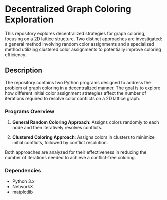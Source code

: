 # Decentralized Graph Coloring Exploration

This repository explores decentralized strategies for graph coloring, focusing on a 2D lattice structure. Two distinct approaches are investigated: a general method involving random color assignments and a specialized method utilizing clustered color assignments to potentially improve coloring efficiency.

## Description

The repository contains two Python programs designed to address the problem of graph coloring in a decentralized manner. The goal is to explore how different initial color assignment strategies affect the number of iterations required to resolve color conflicts on a 2D lattice graph.

### Programs Overview

1. **General Random Coloring Approach**: Assigns colors randomly to each node and then iteratively resolves conflicts.
   
2. **Clustered Coloring Approach**: Assigns colors in clusters to minimize initial conflicts, followed by conflict resolution.

Both approaches are analyzed for their effectiveness in reducing the number of iterations needed to achieve a conflict-free coloring.



### Dependencies

- Python 3.x
- NetworkX
- matplotlib
